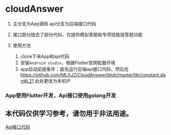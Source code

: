 # cloudAnswer

1. 主分支为App源码 api分支为后端接口代码

2. 接口部分隐去了部分代码，仅提供模拟答题和专项技能提答题功能

3. 使用方法
    1. clone下来App和api代码
    2. 安装`Android studio`，根据Flutter官网配置环境
    3. app启动前提条件：首先运行后端api接口代码，然后在 https://github.com/MLXJZ/CloudAnswer/blob/master/lib/constant.dart#L21 此处更改为本机IP

### App使用Flutter开发，Api接口使用golang开发

## 本代码仅供学习参考，请勿用于非法用途。

[Api接口代码](https://github.com/MLXJZ/CloudAnswer/tree/api)
